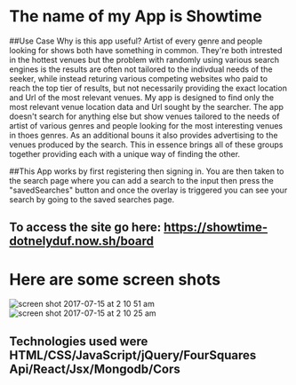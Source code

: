 # The name of my App is Showtime


##Use Case Why is this app useful?  Artist of every genre and people looking for shows both have something in common.
They're both intrested in the hottest venues but the problem with randomly using various search engines is the results are often not tailored to the indivdual needs of the seeker,  while instead returing various competing websites who paid to reach the top tier of results, but not necessarily providing the exact location and Url of the most relevant venues. My app is designed to find only the most relevant venue location data and Url sought by the searcher. The app doesn't search for anything else but show venues tailored to the needs of artist of various genres and people looking for the most interesting venues in thoes genres.  As an additional bouns it also provides advertising to the venues produced by the search. This in essence brings all of these groups together providing each with a unique way of finding the other. 



##This App works by first registering then signing in. You are then taken to the search page where you can add a search to the input then  press the "savedSearches" button and once the overlay is triggered you can see your search by going to the saved searches page.


## To access the site go here: https://showtime-dotnelyduf.now.sh/board


# Here are some screen shots

![screen shot 2017-07-15 at 2 10 51 am](https://user-images.githubusercontent.com/24307157/28237056-826c6a14-6904-11e7-919e-b25bcc02d21c.png)       ![screen shot 2017-07-15 at 2 10 25 am](https://user-images.githubusercontent.com/24307157/28237118-b46c3516-6905-11e7-9118-fbcaa51f64bd.png)





## Technologies used were HTML/CSS/JavaScript/jQuery/FourSquares Api/React/Jsx/Mongodb/Cors
